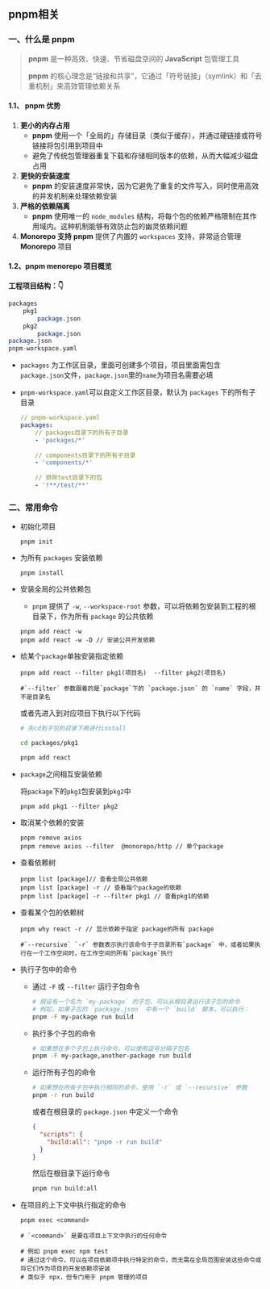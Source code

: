 ## pnpm相关

### 一、什么是 pnpm

> **pnpm** 是一种高效、快速、节省磁盘空间的 **JavaScript** 包管理工具
>
> **pnpm** 的核心理念是“链接和共享”，它通过「符号链接」（symlink）和「去重机制」来高效管理依赖关系

#### 1.1、 pnpm 优势

1. **更小的内存占用**
   - **pnpm** 使用一个「全局的」存储目录（类似于缓存），并通过硬链接或符号链接将包引用到项目中
   - 避免了传统包管理器重复下载和存储相同版本的依赖，从而大幅减少磁盘占用
2. **更快的安装速度**
   - **pnpm** 的安装速度非常快，因为它避免了重复的文件写入，同时使用高效的并发机制来处理依赖安装
3. **严格的依赖隔离**
   - **pnpm** 使用唯一的 `node_modules` 结构，将每个包的依赖严格限制在其作用域内。这种机制能够有效防止包的幽灵依赖问题
4. **Monorepo 支持**
   **pnpm** 提供了内置的 `workspaces` 支持，非常适合管理 **Monorepo** 项目

#### 1.2、pnpm menorepo 项目概览

**工程项目结构：👇**

```di
packages
    pkg1
        package.json
    pkg2
        package.json
package.json
pnpm-workspace.yaml
```

- `packages` 为工作区目录，里面可创建多个项目，项目里面需包含`package.json`文件，`package.json`里的`name`为项目名需要必填

- `pnpm-workspace.yaml`可以自定义工作区目录，默认为 `packages` 下的所有子目录

  ```yaml
  // pnpm-workspace.yaml
  packages:
      // packages目录下的所有子目录
      - 'packages/*'
      
      // components目录下的所有子目录
      - 'components/*'
      
      // 排除test目录下的包
      - '!**/test/**'
  ```

### 二、常用命令

- 初始化项目

  ```shell
  pnpm init
  ```

- 为所有 `packages` 安装依赖

  ```shell
  pnpm install
  ```

- 安装全局的公共依赖包

  - `pnpm` 提供了 `-w`, `--workspace-root` 参数，可以将依赖包安装到工程的根目录下，作为所有 `package` 的公共依赖

  ```shell
  pnpm add react -w
  pnpm add react -w -D // 安装公共开发依赖
  ```

- 给某个`package`单独安装指定依赖

  ```shell
  pnpm add react --filter pkg1(项目名)  --filter pkg2(项目名)
  
  #`--filter` 参数跟着的是`package`下的 `package.json` 的 `name` 字段，并不是目录名
  ```

  或者先进入到对应项目下执行以下代码

  ```bash
  # 先cd到子包的目录下再进行install
  
  cd packages/pkg1 
  
  pnpm add react
  ```


- `package`之间相互安装依赖

  将`package`下的`pkg1`包安装到`pkg2`中

  ```shell
  pnpm add pkg1 --filter pkg2
  ```


- 取消某个依赖的安装

  ```shell
  pnpm remove axios
  pnpm remove axios --filter  @monorepo/http // 单个package
  ```

- 查看依赖树

  ```shell
  pnpm list [package]// 查看全局公共依赖
  pnpm list [package] -r // 查看每个package的依赖
  pnpm list [package] -r --filter pkg1 // 查看pkg1的依赖
  ```

- 查看某个包的依赖树

  ```shell
  pnpm why react -r // 显示依赖于指定 package的所有 package
  
  #`--recursive` `-r` 参数表示执行该命令于子目录所有`package` 中，或者如果执行在一个工作空间时，在工作空间的所有`package`执行
  ```

- 执行子包中的命令

  
  - 通过 `-F` 或 `--filter` 运行子包命令
  
    ```bash
    # 假设有一个名为 `my-package` 的子包，可以从根目录运行该子包的命令
    # 例如，如果子包的 `package.json` 中有一个 `build` 脚本，可以执行：
    pnpm -F my-package run build
    ```
  
  - 执行多个子包的命令
  
    ```bash
    # 如果想在多个子包上执行命令，可以使用逗号分隔子包名
    pnpm -F my-package,another-package run build
    ```
  
  - 运行所有子包的命令
  
    ```bash
    # 如果想在所有子包中执行相同的命令，使用 `-r` 或 `--recursive` 参数
    pnpm -r run build
    ```
  
    或者在根目录的 `package.json` 中定义一个命令
  
    ```json
    {
      "scripts": {
        "build:all": "pnpm -r run build"
      }
    }
    ```
  
    然后在根目录下运行命令
  
    ```bash
    pnpm run build:all
    ```
  
- 在项目的上下文中执行指定的命令

  ```shell
  pnpm exec <command>
  
  # `<command>` 是要在项目上下文中执行的任何命令
  
  # 例如 pnpm exec npm test
  # 通过这个命令，可以在项目依赖项中执行特定的命令，而无需在全局范围安装这些命令或将它们作为项目的开发依赖项安装
  # 类似于 npx，但专门用于 pnpm 管理的项目
  ```

  